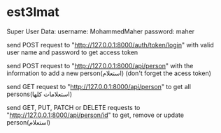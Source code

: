 # est3lmat

Super User Data:
username: MohammedMaher
password: maher

send POST request to "http://127.0.0.1:8000/auth/token/login" with valid user name and password to get access token

send POST request to "http://127.0.0.1:8000/api/person" with the information to add a new person(استعلام) (don't forget the acess token)

send GET request to "http://127.0.0.1:8000/api/person" to get all persons(استعلامات كلها)

send GET, PUT, PATCH or DELETE requests to "http://127.0.0.1:8000/api/person/id" to get, remove or update person(استعلام)
